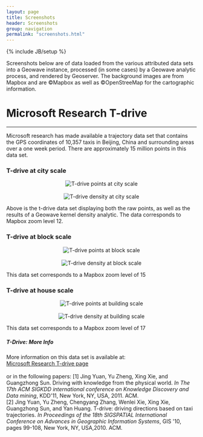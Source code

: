 ```yaml
---
layout: page
title: Screenshots
header: Screenshots
group: navigation
permalink: "screenshots.html"
---
```

{% include JB/setup %}


Screenshots below are of data loaded from the various attributed data sets into a Geowave instance, processed (in some cases) by a Geowave analytic process, and rendered by Geoserver.  The background images are from Mapbox and are &copy;Mapbox as well as &copy;OpenStreeMap for the cartographic information.


# Microsoft Research T-drive
---
Microsoft research has made available a trajectory data set that contains the GPS coordinates of 10,357 taxis in Beijing, China and surrounding areas over a one week period.
There are approximately 15 million points in this data set.

### T-drive at city scale
<p align="center">
	<img align="center" src="https://ngageoint.github.io/geowave/assets/images/t-drive-points-1.jpg" alt="T-drive points at city scale"><br/><br/>
	<img align="center" src="https://ngageoint.github.io/geowave/assets/images/t-drive-density-1.jpg" alt="T-drive density at city scale">
</p>

Above is the t-drive data set displaying both the raw points, as well as the results of a Geowave kernel density analytic.  The data corresponds to Mapbox zoom level 12.  

### T-drive at block scale
<p align="center">
	<img align="center" src="https://ngageoint.github.io/geowave/assets/images/t-drive-points-2.jpg" alt="T-drive points at block scale"><br/><br/>
	<img align="center" src="https://ngageoint.github.io/geowave/assets/images/t-drive-density-2.jpg" alt="T-drive density at block scale">
</p>
This data set corresponds to a Mapbox zoom level of 15

### T-drive at house scale
<p align="center">
	<img align="center" src="https://ngageoint.github.io/geowave/assets/images/t-drive-points-3.jpg" alt="T-drive points at building scale"><br/><br/>
	<img align="center" src="https://ngageoint.github.io/geowave/assets/images/t-drive-density-3.jpg" alt="T-drive density at building scale">
</p>
This data set corresponds to a Mapbox zoom level of 17

<div class="note info">
  <h5>T-Drive: More Info</h5>
  <p>
	More information on this data set is available at: <br/>
	<a href="http://research.microsoft.com/apps/pubs/?id=152883">Microsoft Research T-drive page</a><br/><br/>
	or in the following papers:
	[1] Jing Yuan, Yu Zheng, Xing Xie, and Guangzhong Sun. Driving with knowledge from the physical world. <i>In The 17th ACM SIGKDD international conference on Knowledge Discovery and Data mining</i>, KDD'11, New York, NY, USA, 2011. ACM.<br/>
	[2] Jing Yuan, Yu Zheng, Chengyang Zhang, Wenlei Xie, Xing Xie, Guangzhong Sun, and Yan Huang. T-drive: driving directions based on taxi trajectories. <i>In Proceedings of the 18th SIGSPATIAL International Conference on Advances in Geographic Information Systems</i>, GIS '10, pages 99-108, New York, NY, USA,2010. ACM.
  </p>
</div>

